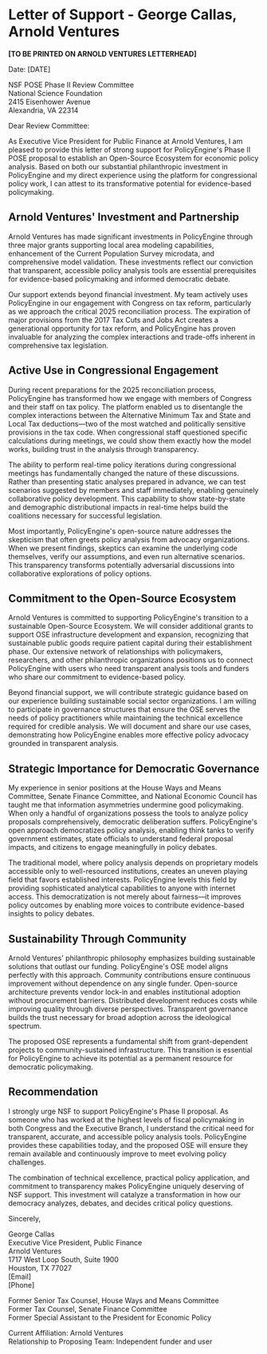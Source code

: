 # Letter of Support - George Callas, Arnold Ventures

**[TO BE PRINTED ON ARNOLD VENTURES LETTERHEAD]**

Date: [DATE]

NSF POSE Phase II Review Committee  
National Science Foundation  
2415 Eisenhower Avenue  
Alexandria, VA 22314

Dear Review Committee:

As Executive Vice President for Public Finance at Arnold Ventures, I am pleased to provide this letter of strong support for PolicyEngine's Phase II POSE proposal to establish an Open-Source Ecosystem for economic policy analysis. Based on both our substantial philanthropic investment in PolicyEngine and my direct experience using the platform for congressional policy work, I can attest to its transformative potential for evidence-based policymaking.

## Arnold Ventures' Investment and Partnership

Arnold Ventures has made significant investments in PolicyEngine through three major grants supporting local area modeling capabilities, enhancement of the Current Population Survey microdata, and comprehensive model validation. These investments reflect our conviction that transparent, accessible policy analysis tools are essential prerequisites for evidence-based policymaking and informed democratic debate.

Our support extends beyond financial investment. My team actively uses PolicyEngine in our engagement with Congress on tax reform, particularly as we approach the critical 2025 reconciliation process. The expiration of major provisions from the 2017 Tax Cuts and Jobs Act creates a generational opportunity for tax reform, and PolicyEngine has proven invaluable for analyzing the complex interactions and trade-offs inherent in comprehensive tax legislation.

## Active Use in Congressional Engagement

During recent preparations for the 2025 reconciliation process, PolicyEngine has transformed how we engage with members of Congress and their staff on tax policy. The platform enabled us to disentangle the complex interactions between the Alternative Minimum Tax and State and Local Tax deductions—two of the most watched and politically sensitive provisions in the tax code. When congressional staff questioned specific calculations during meetings, we could show them exactly how the model works, building trust in the analysis through transparency.

The ability to perform real-time policy iterations during congressional meetings has fundamentally changed the nature of these discussions. Rather than presenting static analyses prepared in advance, we can test scenarios suggested by members and staff immediately, enabling genuinely collaborative policy development. This capability to show state-by-state and demographic distributional impacts in real-time helps build the coalitions necessary for successful legislation.

Most importantly, PolicyEngine's open-source nature addresses the skepticism that often greets policy analysis from advocacy organizations. When we present findings, skeptics can examine the underlying code themselves, verify our assumptions, and even run alternative scenarios. This transparency transforms potentially adversarial discussions into collaborative explorations of policy options.

## Commitment to the Open-Source Ecosystem

Arnold Ventures is committed to supporting PolicyEngine's transition to a sustainable Open-Source Ecosystem. We will consider additional grants to support OSE infrastructure development and expansion, recognizing that sustainable public goods require patient capital during their establishment phase. Our extensive network of relationships with policymakers, researchers, and other philanthropic organizations positions us to connect PolicyEngine with users who need transparent analysis tools and funders who share our commitment to evidence-based policy.

Beyond financial support, we will contribute strategic guidance based on our experience building sustainable social sector organizations. I am willing to participate in governance structures that ensure the OSE serves the needs of policy practitioners while maintaining the technical excellence required for credible analysis. We will document and share our use cases, demonstrating how PolicyEngine enables more effective policy advocacy grounded in transparent analysis.

## Strategic Importance for Democratic Governance

My experience in senior positions at the House Ways and Means Committee, Senate Finance Committee, and National Economic Council has taught me that information asymmetries undermine good policymaking. When only a handful of organizations possess the tools to analyze policy proposals comprehensively, democratic deliberation suffers. PolicyEngine's open approach democratizes policy analysis, enabling think tanks to verify government estimates, state officials to understand federal proposal impacts, and citizens to engage meaningfully in policy debates.

The traditional model, where policy analysis depends on proprietary models accessible only to well-resourced institutions, creates an uneven playing field that favors established interests. PolicyEngine levels this field by providing sophisticated analytical capabilities to anyone with internet access. This democratization is not merely about fairness—it improves policy outcomes by enabling more voices to contribute evidence-based insights to policy debates.

## Sustainability Through Community

Arnold Ventures' philanthropic philosophy emphasizes building sustainable solutions that outlast our funding. PolicyEngine's OSE model aligns perfectly with this approach. Community contributions ensure continuous improvement without dependence on any single funder. Open-source architecture prevents vendor lock-in and enables institutional adoption without procurement barriers. Distributed development reduces costs while improving quality through diverse perspectives. Transparent governance builds the trust necessary for broad adoption across the ideological spectrum.

The proposed OSE represents a fundamental shift from grant-dependent projects to community-sustained infrastructure. This transition is essential for PolicyEngine to achieve its potential as a permanent resource for democratic policymaking.

## Recommendation

I strongly urge NSF to support PolicyEngine's Phase II proposal. As someone who has worked at the highest levels of fiscal policymaking in both Congress and the Executive Branch, I understand the critical need for transparent, accurate, and accessible policy analysis tools. PolicyEngine provides these capabilities today, and the proposed OSE will ensure they remain available and continuously improve to meet evolving policy challenges.

The combination of technical excellence, practical policy application, and commitment to transparency makes PolicyEngine uniquely deserving of NSF support. This investment will catalyze a transformation in how our democracy analyzes, debates, and decides critical policy questions.

Sincerely,

George Callas  
Executive Vice President, Public Finance  
Arnold Ventures  
1717 West Loop South, Suite 1900  
Houston, TX 77027  
[Email]  
[Phone]

Former Senior Tax Counsel, House Ways and Means Committee  
Former Tax Counsel, Senate Finance Committee  
Former Special Assistant to the President for Economic Policy

Current Affiliation: Arnold Ventures  
Relationship to Proposing Team: Independent funder and user